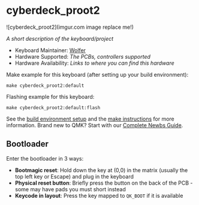 # cyberdeck_proot2

![cyberdeck_proot2](imgur.com image replace me!)

*A short description of the keyboard/project*

* Keyboard Maintainer: [Wolfer](https://github.com/wolfer-uwu)
* Hardware Supported: *The PCBs, controllers supported*
* Hardware Availability: *Links to where you can find this hardware*

Make example for this keyboard (after setting up your build environment):

    make cyberdeck_proot2:default

Flashing example for this keyboard:

    make cyberdeck_proot2:default:flash

See the [build environment setup](https://docs.qmk.fm/#/getting_started_build_tools) and the [make instructions](https://docs.qmk.fm/#/getting_started_make_guide) for more information. Brand new to QMK? Start with our [Complete Newbs Guide](https://docs.qmk.fm/#/newbs).

## Bootloader

Enter the bootloader in 3 ways:

* **Bootmagic reset**: Hold down the key at (0,0) in the matrix (usually the top left key or Escape) and plug in the keyboard
* **Physical reset button**: Briefly press the button on the back of the PCB - some may have pads you must short instead
* **Keycode in layout**: Press the key mapped to `QK_BOOT` if it is available

